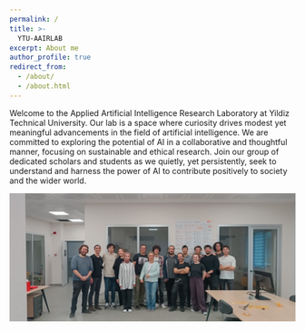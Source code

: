 ```yaml
---
permalink: /
title: >-
  YTU-AAIRLAB
excerpt: About me
author_profile: true
redirect_from:
  - /about/
  - /about.html
---
```

<p>Welcome to the Applied Artificial Intelligence Research Laboratory at Yildiz Technical University. Our lab is a space where curiosity drives modest yet meaningful advancements in the field of artificial intelligence. We are committed to exploring the potential of AI in a collaborative and thoughtful manner, focusing on sustainable and ethical research. Join our group of dedicated scholars and students as we quietly, yet persistently, seek to understand and harness the power of AI to contribute positively to society and the wider world.</p>

![](image.png)